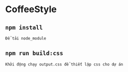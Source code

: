 # CoffeeStyle

## `npm install`

    Để tải node_module

## `npm run build:css`

    Khởi động chạy output.css để thiết lập css cho dự án
